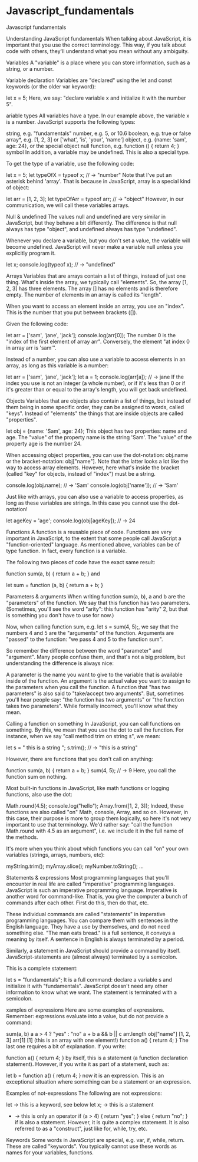 # Javascript_fundamentals
Javascript fundamentals


Understanding JavaScript fundamentals
When talking about JavaScript, it is important that you use the correct terminology. This way, if you talk about code with others, they'll understand what you mean without any ambiguity.

Variables
A "variable" is a place where you can store information, such as a string, or a number.

Variable declaration
Variables are "declared" using the let and const keywords (or the older var keyword):

let x = 5;
Here, we say: "declare variable x and initialize it with the number 5".

ariable types
All variables have a type. In our example above, the variable x is a number. JavaScript supports the following types:

string, e.g. "fundamentals"
number, e.g. 5, or 10.6
boolean, e.g. true or false
array*, e.g. [1, 2, 3] or ['what', 'is', 'your', 'name']
object, e.g. {name: 'sam', age: 24}, or the special object null
function, e.g. function () { return 4; }
symbol
In addition, a variable may be undefined. This is also a special type.

To get the type of a variable, use the following code:

let x = 5;
let typeOfX = typeof x; // -> "number"
Note that I've put an asterisk behind 'array'. That is because in JavaScript, array is a special kind of object:

let arr = [1, 2, 3];
let typeOfArr = typeof arr; // -> "object"
However, in our communication, we will call these variables arrays.

Null & undefined
The values null and undefined are very similar in JavaScript, but they behave a bit differently. The difference is that null always has type "object", and undefined always has type "undefined".

Whenever you declare a variable, but you don't set a value, the variable will become undefined. JavaScript will never make a variable null unless you explicitly program it.

let x;
console.log(typeof x); // -> "undefined"


Arrays
Variables that are arrays contain a list of things, instead of just one thing. What's inside the array, we typically call "elements". So, the array [1, 2, 3] has three elements. The array [] has no elements and is therefore empty. The number of elements in an array is called its "length".

When you want to access an element inside an array, you use an "index". This is the number that you put between brackets ([]).

Given the following code:

let arr = ['sam', 'jane', 'jack'];
console.log(arr[0]);
The number 0 is the "index of the first element of array arr". Conversely, the element "at index 0 in array arr is 'sam'".

Instead of a number, you can also use a variable to access elements in an array, as long as this variable is a number:

let arr = ['sam', 'jane', 'jack'];
let a = 1;
console.log(arr[a]); // -> jane
If the index you use is not an integer (a whole number), or if it's less than 0 or if it's greater than or equal to the array's length, you will get back undefined.

Objects
Variables that are objects also contain a list of things, but instead of them being in some specific order, they can be assigned to words, called "keys". Instead of "elements" the things that are inside objects are called "properties".

let obj = {name: 'Sam', age: 24};
This object has two properties: name and age. The "value" of the property name is the string 'Sam'. The "value" of the property age is the number 24.

When accessing object properties, you can use the dot-notation: obj.name or the bracket-notation: obj["name"]. Note that the latter looks a lot like the way to access array elements. However, here what's inside the bracket (called "key" for objects, instead of "index") must be a string.

console.log(obj.name); // -> 'Sam'
console.log(obj['name']); // -> 'Sam'

Just like with arrays, you can also use a variable to access properties, as long as these variables are strings. In this case you cannot use the dot-notation!

let ageKey = 'age';
console.log(obj[ageKey]); // -> 24


Functions
A function is a reusable piece of code. Functions are very important in JavaScript, to the extent that some people call JavaScript a "function-oriented" language. As mentioned above, variables can be of type function. In fact, every function is a variable.

The following two pieces of code have the exact same result:

function sum(a, b) {
  return a + b;
}
and

let sum = function (a, b) {
  return a + b;
}


Parameters & arguments
When writing function sum(a, b), a and b are the "parameters" of the function. We say that this function has two parameters. (Sometimes, you'll see the word "arity": this function has "arity" 2, but that is something you don't have to use for now.)

Now, when calling function sum, e.g. let s = sum(4, 5);, we say that the numbers 4 and 5 are the "arguments" of the function. Arguments are "passed" to the function: "we pass 4 and 5 to the function sum".

So remember the difference between the word "parameter" and "argument". Many people confuse them, and that's not a big problem, but understanding the difference is always nice:

A parameter is the name you want to give to the variable that is available inside of the function.
An argument is the actual value you want to assign to the parameters when you call the function.
A function that "has two parameters" is also said to "take/accept two arguments". But, sometimes you'll hear people say: "the function has two arguments" or "the function takes two parameters". While formally incorrect, you'll know what they mean.

Calling a function on something
In JavaScript, you can call functions on something. By this, we mean that you use the dot to call the function. For instance, when we say "call method trim on string s", we mean:

let s = " this is a string  ";
s.trim(); // -> "this is a string"

However, there are functions that you don't call on anything:

function sum(a, b) { return a + b; }
sum(4, 5); // -> 9
Here, you call the function sum on nothing.

Most built-in functions in JavaScript, like math functions or logging functions, also use the dot:

Math.round(4.5);
console.log("hello");
Array.from([1, 2, 3]);
Indeed, these functions are also called "on" Math, console, Array, and so on. However, in this case, their purpose is more to group them logically, so here it's not very important to use that terminology. We'd rather say: "call the function Math.round with 4.5 as an argument", i.e. we include it in the full name of the methods.

It's more when you think about which functions you can call "on" your own variables (strings, arrays, numbers, etc):

myString.trim();
myArray.slice();
myNumber.toString();
...


Statements & expressions
Most programming languages that you'll encounter in real life are called "imperative" programming languages. JavaScript is such an imperative programming language. Imperative is another word for command-like. That is, you give the computer a bunch of commands after each other. First do this, then do that, etc.

These individual commands are called "statements" in imperative programming languages. You can compare them with sentences in the English language. They have a use by themselves, and do not need something else. "The man eats bread." is a full sentence, it conveys a meaning by itself. A sentence in English is always terminated by a period.

Similarly, a statement in JavaScript should provide a command by itself. JavaScript-statements are (almost always) terminated by a semicolon.

This is a complete statement:

let s = "fundamentals";
It is a full command: declare a variable s and initialize it with "fundamentals". JavaScript doesn't need any other information to know what we want. The statement is terminated with a semicolon.


xamples of expressions
Here are some examples of expressions. Remember: expressions evaluate into a value, but do not provide a command:

sum(a, b)
a
a > 4 ? "yes" : "no"
a + b
a && b || c
arr.length
obj["name"]
[1, 2, 3]
arr[1]
[1] (this is an array with one element!)
function a() { return 4; }
The last one requires a bit of explanation. If you write:

function a() { return 4; }
by itself, this is a statement (a function declaration statement). However, if you write it as part of a statement, such as:

let b = function a() { return 4; }
now it is an expression. This is an exceptional situation where something can be a statement or an expression.

Examples of not-expressions
The following are not expressions:

let -> this is a keyword, see below
let x; -> this is a statement
+ -> this is only an operator
if (a > 4) { return "yes"; } else { return "no"; }
if is also a statement. However, it is quite a complex statement. It is also referred to as a "construct", just like for, while, try, etc.

Keywords
Some words in JavaScript are special, e.g. var, if, while, return. These are called "keywords". You typically cannot use these words as names for your variables, functions.
